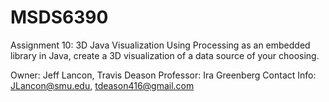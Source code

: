 # MSDS6390
Assignment 10:  3D Java Visualization
Using Processing as an embedded library in Java, 
create a 3D visualization of a data source of your choosing.

Owner: Jeff Lancon, Travis Deason
Professor: Ira Greenberg
Contact Info: JLancon@smu.edu, tdeason416@gmail.com
